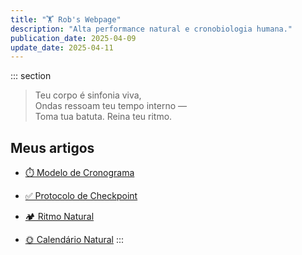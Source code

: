 ```yaml
---
title: "🏋️ Rob's Webpage"
description: "Alta performance natural e cronobiologia humana."
publication_date: 2025-04-09
update_date: 2025-04-11
---
```


::: section
> Teu corpo é sinfonia viva,  
> Ondas ressoam teu tempo interno —  
> Toma tua batuta. Reina teu ritmo.

## Meus artigos

- [⏱️ Modelo de Cronograma](/schedule-template/)

- [✅ Protocolo de Checkpoint](/checkpoint-protocol/)

- [🏕️ Ritmo Natural](/natural-rhythm/)

- [🌞 Calendário Natural](/natural-calendar/)
:::
